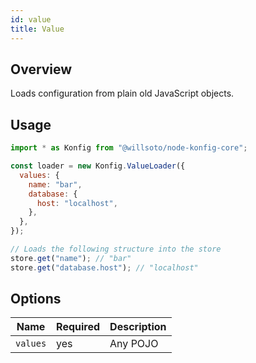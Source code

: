 ```yaml
---
id: value
title: Value
---
```


## Overview

Loads configuration from plain old JavaScript objects.

## Usage

```javascript
import * as Konfig from "@willsoto/node-konfig-core";

const loader = new Konfig.ValueLoader({
  values: {
    name: "bar",
    database: {
      host: "localhost",
    },
  },
});

// Loads the following structure into the store
store.get("name"); // "bar"
store.get("database.host"); // "localhost"
```

## Options

| Name     | Required | Description |
| -------- | -------- | ----------- |
| `values` | yes      | Any POJO    |

